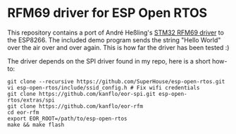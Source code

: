 # RFM69 driver for ESP Open RTOS

This repository contains a port of André Heßling's [STM32 RFM69 driver](https://github.com/ahessling/RFM69-STM32) to the ESP8266. The included demo program sends the string "Hello World" over the air over and over again. This is how far the driver has been tested :)

The driver depends on the SPI driver found in my repo, here is a short how-to:

```
git clone --recursive https://github.com/SuperHouse/esp-open-rtos.git
vi esp-open-rtos/include/ssid_config.h # Fix wifi credentials
git clone https://github.com/kanflo/eor-spi.git esp-open-rtos/extras/spi
git clone https://github.com/kanflo/eor-rfm
cd eor-rfm
export EOR_ROOT=/path/to/esp-open-rtos
make && make flash
```
